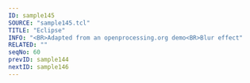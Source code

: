 ```yaml
---
ID: sample145
SOURCE: "sample145.tcl"
TITLE: "Eclipse"
INFO: "<BR>Adapted from an openprocessing.org demo<BR>Blur effect"
RELATED: ""
seqNo: 60
prevID: sample144
nextID: sample146
---
```

